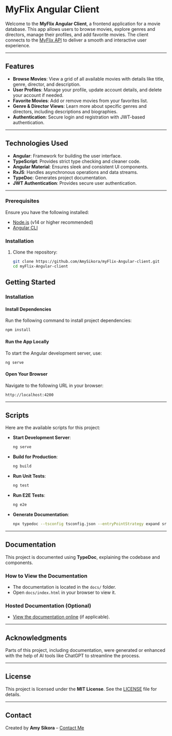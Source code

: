 # MyFlix Angular Client

Welcome to the **MyFlix Angular Client**, a frontend application for a movie database. This app allows users to browse movies, explore genres and directors, manage their profiles, and add favorite movies. The client connects to the [MyFlix API](https://github.com/AmySikora/myFlix-api) to deliver a smooth and interactive user experience.

---

## Features

- **Browse Movies**: View a grid of all available movies with details like title, genre, director, and description.
- **User Profiles**: Manage your profile, update account details, and delete your account if needed.
- **Favorite Movies**: Add or remove movies from your favorites list.
- **Genre & Director Views**: Learn more about specific genres and directors, including descriptions and biographies.
- **Authentication**: Secure login and registration with JWT-based authentication.

---

## Technologies Used

- **Angular**: Framework for building the user interface.
- **TypeScript**: Provides strict type checking and cleaner code.
- **Angular Material**: Ensures sleek and consistent UI components.
- **RxJS**: Handles asynchronous operations and data streams.
- **TypeDoc**: Generates project documentation.
- **JWT Authentication**: Provides secure user authentication.

---

### Prerequisites

Ensure you have the following installed:
- [Node.js](https://nodejs.org/) (v14 or higher recommended)
- [Angular CLI](https://angular.io/cli)

### Installation

1. Clone the repository:
   ```bash
   git clone https://github.com/AmySikora/myFlix-Angular-client.git
   cd myFlix-Angular-client

## Getting Started

### Installation

#### Install Dependencies
Run the following command to install project dependencies:

```bash
npm install
```

#### Run the App Locally
To start the Angular development server, use:

```bash
ng serve
```

#### Open Your Browser
Navigate to the following URL in your browser:

```plaintext
http://localhost:4200
```

---

## Scripts

Here are the available scripts for this project:

- **Start Development Server**:
  ```bash
  ng serve
  ```
- **Build for Production**:
  ```bash
  ng build
  ```
- **Run Unit Tests**:
  ```bash
  ng test
  ```
- **Run E2E Tests**:
  ```bash
  ng e2e
  ```
- **Generate Documentation**:
  ```bash
  npx typedoc --tsconfig tsconfig.json --entryPointStrategy expand src/app --out docs
  ```

---

## Documentation

This project is documented using **TypeDoc**, explaining the codebase and components.

### How to View the Documentation
- The documentation is located in the `docs/` folder.
- Open `docs/index.html` in your browser to view it.

### Hosted Documentation (Optional)
- [View the documentation online](#) (if applicable).

---

## Acknowledgments

Parts of this project, including documentation, were generated or enhanced with the help of AI tools like ChatGPT to streamline the process.

---

## License

This project is licensed under the **MIT License**. See the [LICENSE](LICENSE) file for details.

---

## Contact

Created by **Amy Sikora** – [Contact Me](mailto:amy.sikora@example.com)
